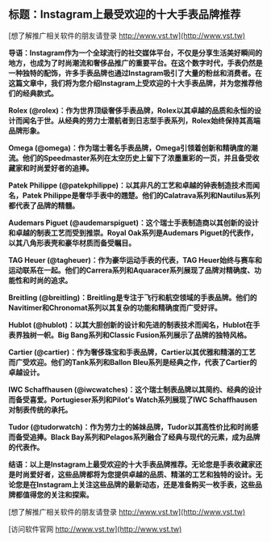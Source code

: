 ## **标题：Instagram上最受欢迎的十大手表品牌推荐**

[想了解推广相关软件的朋友请登录 http://www.vst.tw](http://www.vst.tw)

**导语：Instagram作为一个全球流行的社交媒体平台，不仅是分享生活美好瞬间的地方，也成为了时尚潮流和奢侈品推广的重要平台。在这个数字时代，手表仍然是一种独特的配饰，许多手表品牌也通过Instagram吸引了大量的粉丝和消费者。在这篇文章中，我们将为您介绍Instagram上受欢迎的十大手表品牌，并为您推荐他们的经典款式。**

**Rolex (@rolex)：作为世界顶级奢侈手表品牌，Rolex以其卓越的品质和永恒的设计而闻名于世。从经典的劳力士潜航者到日志型手表系列，Rolex始终保持其高端品牌形象。**

**Omega (@omega)：作为瑞士著名手表品牌，Omega引领着创新和精确度的潮流。他们的Speedmaster系列在太空历史上留下了浓墨重彩的一页，并且备受收藏家和时尚爱好者的追捧。**

**Patek Philippe (@patekphilippe)：以其非凡的工艺和卓越的钟表制造技术而闻名，Patek Philippe是奢华手表中的翘楚。他们的Calatrava系列和Nautilus系列都代表了品牌的精髓。**

**Audemars Piguet (@audemarspiguet)：这个瑞士手表制造商以其创新的设计和卓越的制表工艺而受到推崇。Royal Oak系列是Audemars Piguet的代表作，以其八角形表壳和豪华材质而备受瞩目。**

**TAG Heuer (@tagheuer)：作为豪华运动手表的代表，TAG Heuer始终与赛车和运动联系在一起。他们的Carrera系列和Aquaracer系列展现了品牌对精确度、功能性和时尚的追求。**

**Breitling (@breitling)：Breitling是专注于飞行和航空领域的手表品牌。他们的Navitimer和Chronomat系列以其复杂的功能和精确度而广受好评。**

**Hublot (@hublot)：以其大胆创新的设计和先进的制表技术而闻名，Hublot在手表界独树一帜。Big Bang系列和Classic Fusion系列展示了品牌的独特风格。**

**Cartier (@cartier)：作为奢侈珠宝和手表品牌，Cartier以其优雅和精湛的工艺而广受欢迎。他们的Tank系列和Ballon Bleu系列是经典之作，代表了Cartier的卓越设计。**

**IWC Schaffhausen (@iwcwatches)：这个瑞士制表品牌以其简约、经典的设计而备受喜爱。Portugieser系列和Pilot's Watch系列展现了IWC Schaffhausen对制表传统的承托。**

**Tudor (@tudorwatch)：作为劳力士的姊妹品牌，Tudor以其高性价比和时尚感而备受追捧。Black Bay系列和Pelagos系列融合了经典与现代的元素，成为品牌的代表作。**

**结语：以上是Instagram上最受欢迎的十大手表品牌推荐。无论您是手表收藏家还是时尚爱好者，这些品牌都将为您提供卓越的品质、精湛的工艺和独特的设计。无论您是在Instagram上关注这些品牌的最新动态，还是准备购买一枚手表，这些品牌都值得您的关注和探索。**

[想了解推广相关软件的朋友请登录 http://www.vst.tw](http://www.vst.tw)


[访问软件官网 http://www.vst.tw](http://www.vst.tw)
